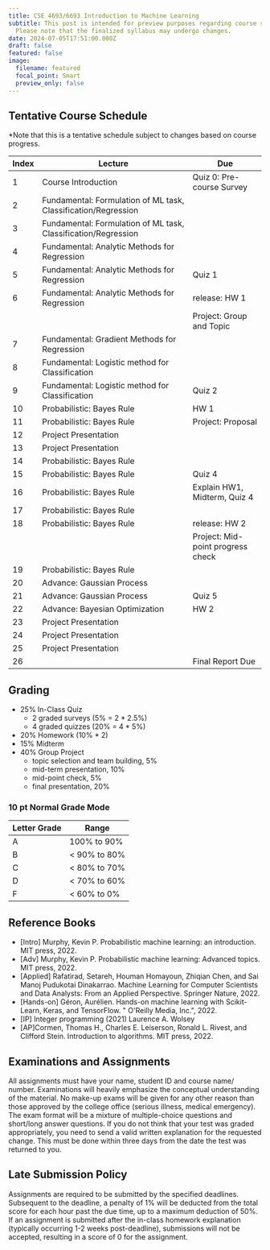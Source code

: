 ```yaml
---
title: CSE 4693/6693 Introduction to Machine Learning
subtitle: This post is intended for preview purposes regarding course selection.
  Please note that the finalized syllabus may undergo changes.
date: 2024-07-05T17:51:00.000Z
draft: false
featured: false
image:
  filename: featured
  focal_point: Smart
  preview_only: false
---
```

## Tentative Course Schedule
*Note that this is a tentative schedule subject to changes based on course progress.

| Index | Lecture                                         | Due                        |
|-------|-------------------------------------------------|----------------------------|
| 1     | Course Introduction                             | Quiz 0: Pre-course Survey  |
| 2     | Fundamental: Formulation of ML task, Classification/Regression |                            |
| 3     | Fundamental: Formulation of ML task, Classification/Regression |                            |
| 4     | Fundamental: Analytic Methods for Regression    |                            |
| 5     | Fundamental: Analytic Methods for Regression    | Quiz 1                     |
| 6     | Fundamental: Analytic Methods for Regression    | release: HW 1              |
|       |                                                 | Project: Group and Topic   |
| 7     | Fundamental: Gradient Methods for Regression    |                            |
| 8     | Fundamental: Logistic method for Classification |                            |
| 9     | Fundamental: Logistic method for Classification | Quiz 2                     |
| 10    | Probabilistic: Bayes Rule                       | HW 1                       |
| 11    | Probabilistic: Bayes Rule                       | Project: Proposal          |
| 12    | Project Presentation                            |                   |
| 13    | Project Presentation                            |                      |
| 14    | Probabilistic: Bayes Rule                       |                            |
| 15    | Probabilistic: Bayes Rule                       | Quiz 4                     |
| 16    | Probabilistic: Bayes Rule                       | Explain HW1, Midterm, Quiz 4 |
| 17    | Probabilistic: Bayes Rule                       |                            |
| 18    | Probabilistic: Bayes Rule                       | release: HW 2              |
|       |                                                 | Project: Mid-point progress check |
| 19    | Probabilistic: Bayes Rule                       |  |
| 20    | Advance: Gaussian Process                       |                            |
| 21    | Advance: Gaussian Process                       | Quiz 5                     |
| 22    | Advance: Bayesian Optimization                  | HW 2         |
| 23    | Project Presentation                            |                       |
| 24    | Project Presentation                            |                  |
| 25    | Project Presentation                            |                      |
| 26    |                                                 | Final Report Due           |


## Grading
- 25% In-Class Quiz
  - 2 graded surveys (5% = 2 * 2.5%)
  - 4 graded quizzes (20% = 4 * 5%)
- 20% Homework (10% * 2)
- 15% Midterm
- 40% Group Project
  - topic selection and team building, 5%
  - mid-term presentation, 10%
  - mid-point check, 5%
  - final presentation, 20%


### 10 pt Normal Grade Mode

| Letter Grade | Range         |
|--------------|---------------|
| A            | 100% to 90%   |
| B            | < 90% to 80%  |
| C            | < 80% to 70%  |
| D            | < 70% to 60%  |
| F            | < 60% to 0%   |

## Reference Books
- [Intro] Murphy, Kevin P. Probabilistic machine learning: an introduction. MIT press, 2022.
- [Adv] Murphy, Kevin P. Probabilistic machine learning: Advanced topics. MIT press, 2022.
- [Applied] Rafatirad, Setareh, Houman Homayoun, Zhiqian Chen, and Sai Manoj Pudukotai Dinakarrao. Machine Learning for Computer Scientists and Data Analysts: From an Applied Perspective. Springer Nature, 2022.
- [Hands-on] Géron, Aurélien. Hands-on machine learning with Scikit-Learn, Keras, and TensorFlow. " O'Reilly Media, Inc.", 2022.
- [IP] Integer programming (2021) Laurence A. Wolsey
- [AP]Cormen, Thomas H., Charles E. Leiserson, Ronald L. Rivest, and Clifford Stein. Introduction to algorithms. MIT press, 2022.
 

## Examinations and Assignments
All assignments must have your name, student ID and course name/ number. Examinations will heavily emphasize the conceptual understanding of the material. No make-up exams will be given for any other reason than those approved by the college office (serious illness, medical emergency). The exam format will be a mixture of multiple-choice questions and short/long answer questions. If you do not think that your test was graded appropriately, you need to send a valid written explanation for the requested change. This must be done within three days from the date the test was returned to you.

## Late Submission Policy
Assignments are required to be submitted by the specified deadlines. Subsequent to the deadline, a penalty of 1% will be deducted from the total score for each hour past the due time, up to a maximum deduction of 50%. If an assignment is submitted after the in-class homework explanation (typically occurring 1-2 weeks post-deadline), submissions will not be accepted, resulting in a score of 0 for the assignment.
